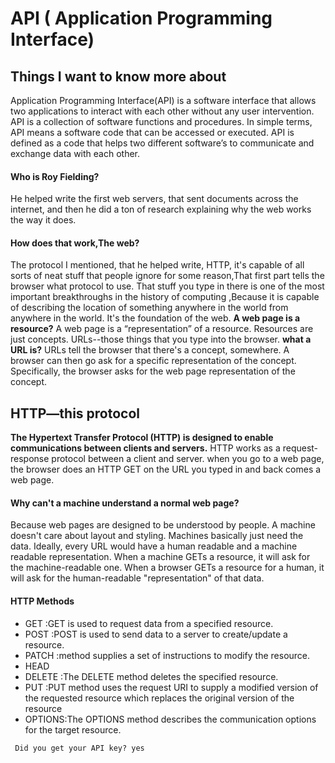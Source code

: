 # API ( Application Programming Interface)
## Things I want to know more about

Application Programming Interface(API) is a software interface that allows two applications to interact with each other without any user intervention. API is a collection of software functions and procedures. In simple terms, API means a software code that can be accessed or executed. API is defined as a code that helps two different software’s to communicate and exchange data with each other.

#### Who is Roy Fielding?
He helped write the first web servers, that sent documents across the internet, and then he did a ton of research explaining why the web works the way it does.
  #### How does that work,The web?
  The protocol I mentioned, that he helped write, HTTP, it's capable of all sorts of neat stuff that people ignore for some reason,That first part tells the browser what protocol to use. That stuff you type in there is one of the most important breakthroughs in the history of computing ,Because it is capable of describing the location of something anywhere in the world from anywhere in the world. It's the foundation of the web. 
  **A web page is  a resource?**
   A web page is a “representation” of a resource. Resources are just concepts. URLs--those things that you type into the browser.
**what a URL is?**
URLs tell the browser that there's a concept, somewhere. A browser can then go ask for a specific representation of the concept. Specifically, the browser asks for the web page representation of the concept.
## HTTP—this protocol 
**The Hypertext Transfer Protocol (HTTP) is designed to enable communications between clients and servers.**
HTTP works as a request-response protocol between a client and server.
when you go to a web page, the browser does an HTTP GET on the URL you typed in and back comes a web page.
#### Why can't a machine understand a normal web page?
 Because web pages are designed to be understood by people. A machine doesn't care about layout and styling. Machines basically just need the data. Ideally, every URL would have a human readable and a machine readable representation. When a machine GETs a resource, it will ask for the machine-readable one. When a browser GETs a resource for a human, it will ask for the human-readable "representation" of that data.
#### HTTP Methods
   - GET :GET is used to request data from a specified resource.
   - POST :POST is used to send data to a server to create/update a resource.
   - PATCH :method supplies a set of instructions to modify the resource.
   - HEAD
   - DELETE :The DELETE method deletes the specified resource.
   - PUT :PUT method uses the request URI to supply a modified version of the requested resource which replaces the original version of the resource
   - OPTIONS:The OPTIONS method describes the communication options for the target resource.


` Did you get your API key? yes`

